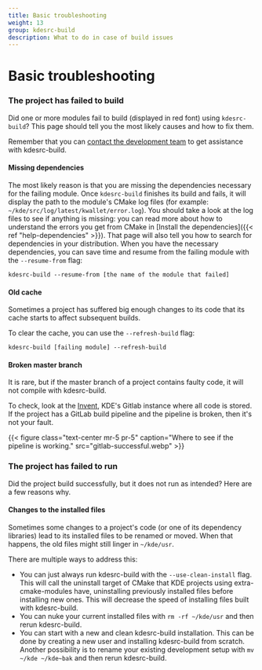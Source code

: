 ```yaml
---
title: Basic troubleshooting
weight: 13
group: kdesrc-build
description: What to do in case of build issues
---
```


# Basic troubleshooting

### The project has failed to build

Did one or more modules fail to build (displayed in red font) using `kdesrc-build`? This page should tell you the most likely causes and how to fix them.

Remember that you can [contact the development team](index.md) to get assistance with kdesrc-build.

#### Missing dependencies

The most likely reason is that you are missing the dependencies necessary for the failing module. Once `kdesrc-build` finishes its build and fails, it will display the path to the module's CMake log files (for example: `~/kde/src/log/latest/kwallet/error.log`). You should take a look at the log files to see if anything is missing: you can read more about how to understand the errors you get from CMake in \[Install the dependencies]\(\{{< ref "help-dependencies" >\}}). That page will also tell you how to search for dependencies in your distribution. When you have the necessary dependencies, you can save time and resume from the failing module with the `--resume-from` flag:

```
kdesrc-build --resume-from [the name of the module that failed]
```

#### Old cache

Sometimes a project has suffered big enough changes to its code that its cache starts to affect subsequent builds.

To clear the cache, you can use the `--refresh-build` flag:

```
kdesrc-build [failing module] --refresh-build
```

#### Broken master branch

It is rare, but if the master branch of a project contains faulty code, it will not compile with kdesrc-build.

To check, look at the [Invent](https://invent.kde.org), KDE's Gitlab instance where all code is stored. If the project has a GitLab build pipeline and the pipeline is broken, then it's not your fault.

\{{< figure class="text-center mr-5 pr-5" caption="Where to see if the pipeline is working." src="gitlab-successful.webp" >\}}

### The project has failed to run

Did the project build successfully, but it does not run as intended? Here are a few reasons why.

#### Changes to the installed files

Sometimes some changes to a project's code (or one of its dependency libraries) lead to its installed files to be renamed or moved. When that happens, the old files might still linger in `~/kde/usr`.

There are multiple ways to address this:

* You can just always run kdesrc-build with the `--use-clean-install` flag. This will call the uninstall target of CMake that KDE projects using extra-cmake-modules have, uninstalling previously installed files before installing new ones. This will decrease the speed of installing files built with kdesrc-build.
* You can nuke your current installed files with `rm -rf ~/kde/usr` and then rerun kdesrc-build.
* You can start with a new and clean kdesrc-build installation. This can be done by creating a new user and installing kdesrc-build from scratch. Another possibility is to rename your existing development setup with `mv ~/kde ~/kde~bak` and then rerun kdesrc-build.
